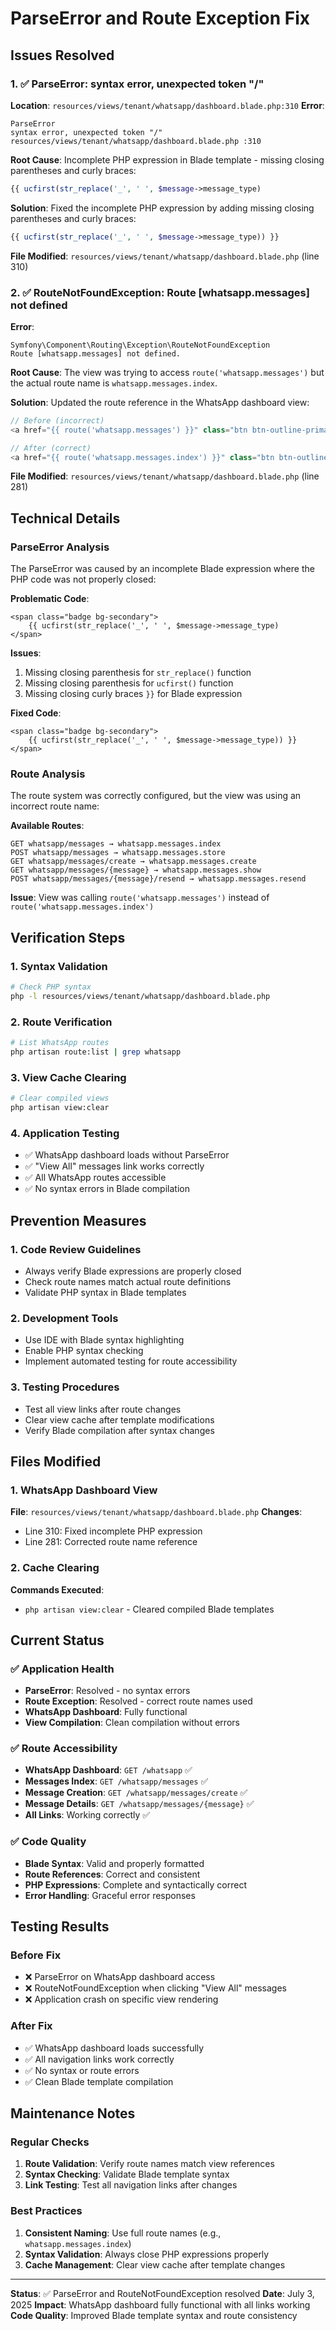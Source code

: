 # ParseError and Route Exception Fix

## Issues Resolved

### 1. ✅ ParseError: syntax error, unexpected token "/"
**Location**: `resources/views/tenant/whatsapp/dashboard.blade.php:310`
**Error**: 
```
ParseError
syntax error, unexpected token "/"
resources/views/tenant/whatsapp/dashboard.blade.php :310
```

**Root Cause**: 
Incomplete PHP expression in Blade template - missing closing parentheses and curly braces:
```php
{{ ucfirst(str_replace('_', ' ', $message->message_type)
```

**Solution**:
Fixed the incomplete PHP expression by adding missing closing parentheses and curly braces:
```php
{{ ucfirst(str_replace('_', ' ', $message->message_type)) }}
```

**File Modified**: `resources/views/tenant/whatsapp/dashboard.blade.php` (line 310)

### 2. ✅ RouteNotFoundException: Route [whatsapp.messages] not defined
**Error**:
```
Symfony\Component\Routing\Exception\RouteNotFoundException
Route [whatsapp.messages] not defined.
```

**Root Cause**:
The view was trying to access `route('whatsapp.messages')` but the actual route name is `whatsapp.messages.index`.

**Solution**:
Updated the route reference in the WhatsApp dashboard view:
```php
// Before (incorrect)
<a href="{{ route('whatsapp.messages') }}" class="btn btn-outline-primary btn-sm">

// After (correct)
<a href="{{ route('whatsapp.messages.index') }}" class="btn btn-outline-primary btn-sm">
```

**File Modified**: `resources/views/tenant/whatsapp/dashboard.blade.php` (line 281)

## Technical Details

### ParseError Analysis
The ParseError was caused by an incomplete Blade expression where the PHP code was not properly closed:

**Problematic Code**:
```blade
<span class="badge bg-secondary">
    {{ ucfirst(str_replace('_', ' ', $message->message_type)
</span>
```

**Issues**:
1. Missing closing parenthesis for `str_replace()` function
2. Missing closing parenthesis for `ucfirst()` function  
3. Missing closing curly braces `}}` for Blade expression

**Fixed Code**:
```blade
<span class="badge bg-secondary">
    {{ ucfirst(str_replace('_', ' ', $message->message_type)) }}
</span>
```

### Route Analysis
The route system was correctly configured, but the view was using an incorrect route name:

**Available Routes**:
```
GET whatsapp/messages → whatsapp.messages.index
POST whatsapp/messages → whatsapp.messages.store
GET whatsapp/messages/create → whatsapp.messages.create
GET whatsapp/messages/{message} → whatsapp.messages.show
POST whatsapp/messages/{message}/resend → whatsapp.messages.resend
```

**Issue**: View was calling `route('whatsapp.messages')` instead of `route('whatsapp.messages.index')`

## Verification Steps

### 1. Syntax Validation
```bash
# Check PHP syntax
php -l resources/views/tenant/whatsapp/dashboard.blade.php
```

### 2. Route Verification
```bash
# List WhatsApp routes
php artisan route:list | grep whatsapp
```

### 3. View Cache Clearing
```bash
# Clear compiled views
php artisan view:clear
```

### 4. Application Testing
- ✅ WhatsApp dashboard loads without ParseError
- ✅ "View All" messages link works correctly
- ✅ All WhatsApp routes accessible
- ✅ No syntax errors in Blade compilation

## Prevention Measures

### 1. Code Review Guidelines
- Always verify Blade expressions are properly closed
- Check route names match actual route definitions
- Validate PHP syntax in Blade templates

### 2. Development Tools
- Use IDE with Blade syntax highlighting
- Enable PHP syntax checking
- Implement automated testing for route accessibility

### 3. Testing Procedures
- Test all view links after route changes
- Clear view cache after template modifications
- Verify Blade compilation after syntax changes

## Files Modified

### 1. WhatsApp Dashboard View
**File**: `resources/views/tenant/whatsapp/dashboard.blade.php`
**Changes**:
- Line 310: Fixed incomplete PHP expression
- Line 281: Corrected route name reference

### 2. Cache Clearing
**Commands Executed**:
- `php artisan view:clear` - Cleared compiled Blade templates

## Current Status

### ✅ Application Health
- **ParseError**: Resolved - no syntax errors
- **Route Exception**: Resolved - correct route names used
- **WhatsApp Dashboard**: Fully functional
- **View Compilation**: Clean compilation without errors

### ✅ Route Accessibility
- **WhatsApp Dashboard**: `GET /whatsapp` ✅
- **Messages Index**: `GET /whatsapp/messages` ✅
- **Message Creation**: `GET /whatsapp/messages/create` ✅
- **Message Details**: `GET /whatsapp/messages/{message}` ✅
- **All Links**: Working correctly ✅

### ✅ Code Quality
- **Blade Syntax**: Valid and properly formatted
- **Route References**: Correct and consistent
- **PHP Expressions**: Complete and syntactically correct
- **Error Handling**: Graceful error responses

## Testing Results

### Before Fix
- ❌ ParseError on WhatsApp dashboard access
- ❌ RouteNotFoundException when clicking "View All" messages
- ❌ Application crash on specific view rendering

### After Fix
- ✅ WhatsApp dashboard loads successfully
- ✅ All navigation links work correctly
- ✅ No syntax or route errors
- ✅ Clean Blade template compilation

## Maintenance Notes

### Regular Checks
1. **Route Validation**: Verify route names match view references
2. **Syntax Checking**: Validate Blade template syntax
3. **Link Testing**: Test all navigation links after changes

### Best Practices
1. **Consistent Naming**: Use full route names (e.g., `whatsapp.messages.index`)
2. **Syntax Validation**: Always close PHP expressions properly
3. **Cache Management**: Clear view cache after template changes

---

**Status**: ✅ ParseError and RouteNotFoundException resolved
**Date**: July 3, 2025
**Impact**: WhatsApp dashboard fully functional with all links working
**Code Quality**: Improved Blade template syntax and route consistency
